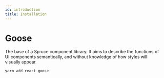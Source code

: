 ```yaml
---
id: introduction
title: Installation
---
```


# Goose
The base of a Spruce component library. It aims to describe the functions of UI components semantically, and without knowledge of how styles will visually appear.


```
yarn add react-goose
```
